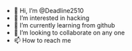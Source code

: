 - 👋 Hi, I’m @Deadline2510
- 👀 I’m interested in hacking
- 🌱 I’m currently learning from github
- 💞️ I’m looking to collaborate on any one 
- 📫 How to reach me

<!---
Deadline2510/Deadline2510 is a ✨ special ✨ repository because its `README.md` (this file) appears on your GitHub profile.
You can click the Preview link to take a look at your changes.
--->
